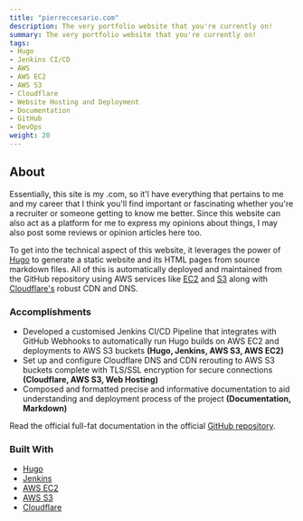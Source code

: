 ```yaml
---
title: "pierreccesario.com"
description: The very portfolio website that you're currently on! 
summary: The very portfolio website that you're currently on! 
tags:
- Hugo
- Jenkins CI/CD
- AWS
- AWS EC2
- AWS S3
- Cloudflare
- Website Hosting and Deployment
- Documentation
- GitHub
- DevOps
weight: 20
---
```


## About
Essentially, this site is my .com, so it'l have everything that pertains to me and my career that I think you'll find important or fascinating whether you're a recruiter or someone getting to know me better. Since this website can also act as a platform for me to express my opinions about things, I may also post some reviews or opinion articles here too.

To get into the technical aspect of this website, it leverages the power of [Hugo](https://gohugo.io/) to generate a static website and its HTML pages from source markdown files. All of this is automatically deployed and maintained from the GitHub repository using AWS services like [EC2](https://aws.amazon.com/ec2/) and [S3](https://aws.amazon.com/s3/) along with [Cloudflare's](https://www.cloudflare.com/) robust CDN and DNS.

### Accomplishments
- Developed a customised Jenkins CI/CD Pipeline that integrates with GitHub Webhooks to automatically run Hugo builds on AWS EC2 and deployments to AWS S3 buckets **(Hugo, Jenkins, AWS S3, AWS EC2)**
- Set up and configure Cloudflare DNS and CDN rerouting to AWS S3 buckets complete with TLS/SSL encryption for secure connections **(Cloudflare, AWS S3, Web Hosting)**
- Composed and formatted precise and informative documentation to aid understanding and deployment process of the project **(Documentation, Markdown)**

Read the official full-fat documentation in the official [GitHub repository](https://github.com/PScoriae/imyour_joy).

### Built With

- [Hugo](https://gohugo.io/)
- [Jenkins](https://www.jenkins.io/)
- [AWS EC2](https://aws.amazon.com/ec2/)
- [AWS S3](https://aws.amazon.com/s3/)
- [Cloudflare](https://www.cloudflare.com/)
